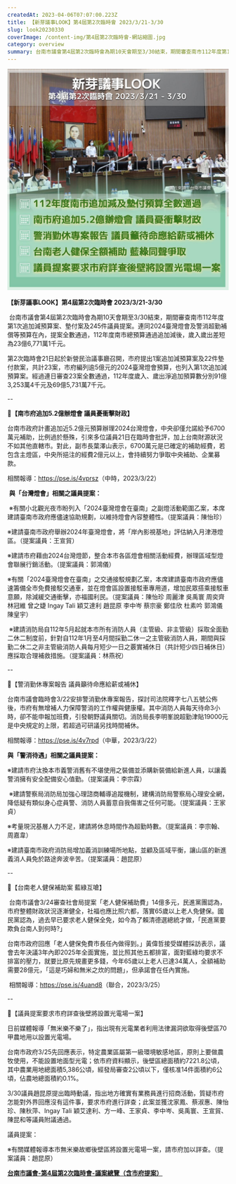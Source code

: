 ```yaml
---
createdAt: 2023-04-06T07:07:00.223Z
title: 【新芽議事LOOK】第4屆第2次臨時會 2023/3/21-3/30
slug: look20230330
coverImage: /content-img/第4屆第2次臨時會-網站縮圖.jpg
category: overview
summary: 台南市議會第4屆第2次臨時會為期10天會期至3/30結束，期間審查南市112年度第1次追加減預算案、墊付案及245件議員提案。連同2024臺灣燈會及警消超勤補償等預算在內，提案全數通過，112年度南市總預算通過追加減後，歲入歲出差短為23億6,771萬1千元。
---
```

![](/content-img/2023議事look-0321-0330-.jpg)

**【新芽議事LOOK】第4屆第2次臨時會 2023/3/21-3/30**

 台南市議會第4屆第2次臨時會為期10天會期至3/30結束，期間審查南市112年度第1次追加減預算案、墊付案及245件議員提案。連同2024臺灣燈會及警消超勤補償等預算在內，提案全數通過，112年度南市總預算通過追加減後，歲入歲出差短為23億6,771萬1千元。

第2次臨時會21日起於新營民治議事廳召開，市府提出1案追加減預算案及22件墊付款案，共計23案，市府編列逾5億元的2024臺灣燈會預算，也列入第1次追加減預算案。經過連日審查23案全數通過，112年度歲入、歲出淨追加預算數分別91億3,253萬4千元及69億5,731萬7千元。

\--

**📌【南市府追加5.2億辦燈會 議員憂衝擊財政】**

台南市政府計畫追加近5.2億元預算辦理2024台灣燈會，中央卻僅允諾給予6700萬元補助，比例過於懸殊，引來多位議員21日在臨時會批評，加上台南財源狀況不如其他直轄市。對此，副市長葉澤山表示，6700萬元是已確定的補助經費，若包含主燈區，中央所挹注的經費2億元以上，會持續努力爭取中央補助、企業募款。

相關報導：<https://pse.is/4vprsz>（中時，2023/3/22）

 **與「台灣燈會」相關之議員提案：**

 ※有關小北觀光夜市盼列入「2024臺灣燈會在臺南」之副燈活動範圍乙案，本席建請臺南市政府應儘速協助規劃，以維持燈會內容整體性。（提案議員：陳怡珍）

※建請臺南市政府舉辦2024年臺灣燈會，將「岸內影視基地」評估納入月津港燈區。（提案議員：王宣貿）

※建請市府藉由2024台灣燈節，整合本市各區燈會相關活動經費，辦理區域型燈會聯展行銷活動。（提案議員：郭鴻儀） 

※有關「2024臺灣燈會在臺南」之交通接駁規劃乙案，本席建請臺南市政府應儘速籌備全市免費接駁交通車，並在燈會區設置接駁車專用道，增加民眾搭乘接駁車意願，除減緩交通衝擊，亦福國利民。（提案議員：陳怡珍 周麗津 吳禹寰 周奕齊 林冠維 曾之婕 Ingay Tali 穎艾達利 趙昆原 李中岑 蔡宗豪 鄭佳欣 杜素吟 郭鴻儀 陳皇宇）

 ※建請消防局自112年5月起就本市所有消防人員（主管級、非主管級）採取全面勤二休二制度前，針對自112年1月至4月間採勤二休一之主管級消防人員，期間與採勤二休二之非主管級消防人員每月短少一日之覈實補休日（共計短少四日補休日）應採取合理補救措施。（提案議員：林燕祝）

\--

📌【警消勤休專案報告 議員籲待命應給薪或補休】

台南市議會臨時會3/22安排警消勤休專案報告，探討司法院釋字七八五號公佈後，市府有無增補人力保障警消的工作權與健康權。其中消防人員每天待命3小時，卻不能申報加班費，引發朝野議員關切。消防局長李明峯說超勤津貼19000元是中央規定的上限，若超過可研議另找時間補休。

相關報導：<https://pse.is/4v7rpd>（中華，2023/3/22）

**與「警消待遇」相關之議員提案：**

※建請市府汰換本市義警消舊有不堪使用之裝備並添購新裝備給新進人員，以讓義警消擁有安全配備安心值勤。（提案議員：李宗霖）

 ※建請警察局消防局加強心理諮商輔導追蹤機制，建構消防局警察局心理安全網，降低疑有類似身心症員警、消防人員蓄意自我傷害之任何可能。（提案議員：王家貞）

※考量現況基層人力不足，建請將休息時間作為超勤時數。（提案議員：李宗翰、周嘉韋） 

※建請臺南市政府消防局增加義消訓練場所地點，並顧及區域平衡，讓山區的新進義消人員免於路途奔波辛苦。（提案議員：趙昆原）

\--

📌【台南老人健保補助案 藍綠互嗆】

 台南市議會3/24審查社會局提案「老人健保補助費」14億多元，民進黨團認為，市府整體財政狀況逐漸健全，社福也應比照六都，落實65歲以上老人免健保。國民黨認為，過去早已要求老人健保全免，如今為了賴清德選總統才做，「民進黨要欺負台南人到何時?」

台南市政府回應「老人健保免費市長任內做得到。」黃偉哲接受媒體採訪表示，議會去年決議3年內即2025年全面實施，並比照其他五都排富，面對藍綠均要求不排富的壓力，就要比原先規畫更多錢，今年65歲以上老人已達34萬人，全額補助需要28億元，「這是巧婦和無米之炊的問題」，但承諾會在任內實施。

 相關報導：<https://pse.is/4uand8>（聯合，2023/3/25）

\-- 

📌【議員提案要求市府詳查後壁將設置光電場一案】

日前媒體報導「無米樂不樂了」，指出現有光電業者利用法律漏洞欲取得後壁區70甲農地用以設置光電場。

台南市政府3/25先回應表示，特定農業區屬第一級環境敏感地區，原則上要做農牧使用，不能設置地面型光電；依市府資料顯示，後壁區總面積約7221.8公頃，其中農業用地總面積5,386公頃，經發局審查2公頃以下，僅核准14件面積約6公頃，佔農地總面積約0.1%。

3/30議員趙昆原提出臨時動議，指出地方確實有業務員進行招商活動，質疑市府怎能對外界回應沒有這件事，要求市府進行詳查；此案並獲沈家鳳、蔡淑惠、陳怡珍、陳秋萍、Ingay Tali 穎艾達利、方一峰、王家貞、李中岑、吳禹寰、王宣貿、陳昆和等議員附議通過。

議員提案：

※有關媒體報導本市無米樂故鄉後壁區將設置光電場一案，請市府加以詳查。（提案議員：趙昆原）



**[台南市議會-第4屆第2次臨時會-議案總覽（含市府提案）](https://docs.google.com/spreadsheets/d/1mzBlAkPvr3tQ2nSfAAYl4drZgw-XPjIOlNCodBCpReI/edit#gid=409102210)**
